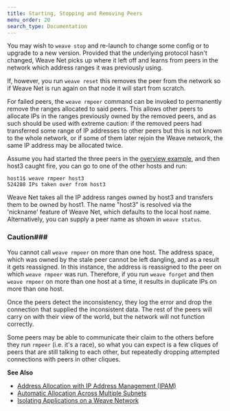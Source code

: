 ```yaml
---
title: Starting, Stopping and Removing Peers
menu_order: 20
search_type: Documentation
---
```



You may wish to `weave stop` and re-launch to change some config or to
upgrade to a new version. Provided that the underlying protocol hasn't
changed, Weave Net picks up where it left off and learns from peers in
the network which address ranges it was previously using.

If, however, you run `weave reset` this removes the peer from the
network so if Weave Net is run again on that node it will start from
scratch.

For failed peers, the `weave rmpeer` command can be invoked to
permanently remove the ranges allocated to said peers.  This allows
other peers to allocate IPs in the ranges previously owned by the
removed peers, and as such should be used with extreme caution: if the
removed peers had transferred some range of IP addresses to other
peers but this is not known to the whole network, or if some of them
later rejoin the Weave network, the same IP address may be allocated
twice.

Assume you had started the three peers in the
[overview example](/site/ipam.md), and then host3
caught fire, you can go to one of the other hosts and run:

    host1$ weave rmpeer host3
    524288 IPs taken over from host3

Weave Net takes all the IP address ranges owned by host3 and transfers
them to be owned by host1. The name "host3" is resolved via the
'nickname' feature of Weave Net, which defaults to the local host
name. Alternatively, you can supply a peer name as shown in `weave status`.

### <a name="caution-rmpeer"></a>Caution###

You cannot call `weave rmpeer` on more than one host. The address
space, which was owned by the stale peer cannot be left dangling, and
as a result it gets reassigned. In this instance, the address is
reassigned to the peer on which `weave rmpeer` was run. Therefore, if
you run `weave forget` and then `weave rmpeer` on more than one host
at a time, it results in duplicate IPs on more than one host.

Once the peers detect the inconsistency, they log the error and drop
the connection that supplied the inconsistent data. The rest of the
peers will carry on with their view of the world, but the network will
not function correctly.

Some peers may be able to communicate their claim to the others before
they run `rmpeer` (i.e. it's a race), so what you can expect is a few
cliques of peers that are still talking to each other, but repeatedly
dropping attempted connections with peers in other cliques.

**See Also**

 * [Address Allocation with IP Address Management (IPAM)](/site/ipam.md)
 * [Automatic Allocation Across Multiple Subnets](/site/ipam/allocation-multi-ipam.md)
 * [Isolating Applications on a Weave Network](/site/using-weave/application-isolation.md)
